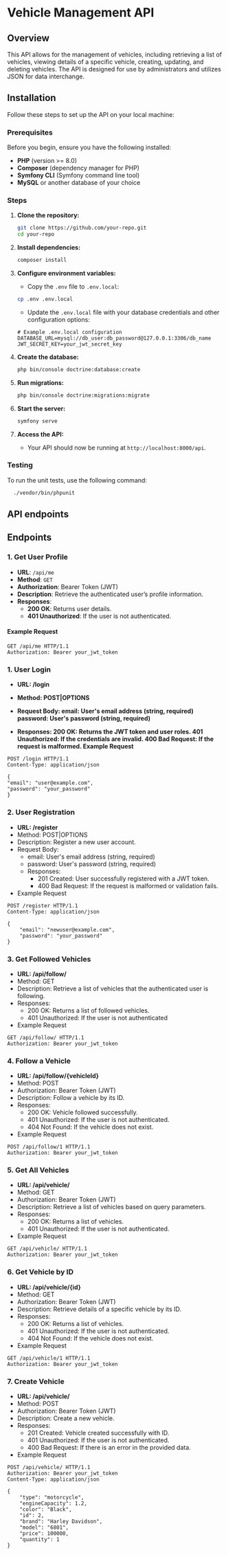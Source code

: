 # Vehicle Management API

## Overview

This API allows for the management of vehicles, including retrieving a list of vehicles, viewing details of a specific vehicle, creating, updating, and deleting vehicles. The API is designed for use by administrators and utilizes JSON for data interchange.

## Installation

Follow these steps to set up the API on your local machine:

### Prerequisites

Before you begin, ensure you have the following installed:

- **PHP** (version >= 8.0)
- **Composer** (dependency manager for PHP)
- **Symfony CLI** (Symfony command line tool)
- **MySQL** or another database of your choice

### Steps

1. **Clone the repository:**
    ```bash
    git clone https://github.com/your-repo.git
    cd your-repo
    ```

2. **Install dependencies:**
    ```bash
    composer install
    ```

3. **Configure environment variables:**
    - Copy the `.env` file to `.env.local`:
    ```bash
    cp .env .env.local
    ```
    - Update the `.env.local` file with your database credentials and other configuration options:
    ```dotenv
    # Example .env.local configuration
    DATABASE_URL=mysql://db_user:db_password@127.0.0.1:3306/db_name
    JWT_SECRET_KEY=your_jwt_secret_key
    ```

4. **Create the database:**
    ```bash
    php bin/console doctrine:database:create
    ```

5. **Run migrations:**
    ```bash
    php bin/console doctrine:migrations:migrate
    ```

6. **Start the server:**
    ```bash
    symfony serve
    ```

7. **Access the API:**
    - Your API should now be running at `http://localhost:8000/api`.

### Testing

To run the unit tests, use the following command:

```bash
  ./vendor/bin/phpunit
 ```
## API endpoints

## Endpoints

### 1. Get User Profile

- **URL**: `/api/me`
- **Method**: `GET`
- **Authorization**: Bearer Token (JWT)
- **Description**: Retrieve the authenticated user’s profile information.
- **Responses**:
   - **200 OK**: Returns user details.
   - **401 Unauthorized**: If the user is not authenticated.

#### Example Request

```http
GET /api/me HTTP/1.1
Authorization: Bearer your_jwt_token
```
   ### 1. User Login
   - **URL: /login**
   - **Method: POST|OPTIONS**
    
   - **Request Body:
    email: User's email address (string, required)
    password: User's password (string, required)**
   - **Responses:
    200 OK: Returns the JWT token and user roles.
    401 Unauthorized: If the credentials are invalid.
    400 Bad Request: If the request is malformed.
    Example Request**
```
POST /login HTTP/1.1
Content-Type: application/json

{
"email": "user@example.com",
"password": "your_password"
}
```
### 2.  User Registration
- **URL: /register**
- Method: POST|OPTIONS
- Description: Register a new user account.
- Request Body:
  - email: User's email address (string, required)
  - password: User's password (string, required)
  - Responses:
    - 201 Created: User successfully registered with a JWT token.
    - 400 Bad Request: If the request is malformed or validation fails.
- Example Request
```
POST /register HTTP/1.1
Content-Type: application/json

{
    "email": "newuser@example.com",
    "password": "your_password"
}
```
### 3.  Get Followed Vehicles
- **URL: /api/follow/**
- Method: GET
- Description: Retrieve a list of vehicles that the authenticated user is following.
- Responses:
   - 200 OK: Returns a list of followed vehicles.
   - 401 Unauthorized: If the user is not authenticated
- Example Request
```
GET /api/follow/ HTTP/1.1
Authorization: Bearer your_jwt_token
```
### 4.  Follow a Vehicle
- **URL: /api/follow/{vehicleId}**
- Method: POST
- Authorization: Bearer Token (JWT)
- Description: Follow a vehicle by its ID.
- Responses:
  - 200 OK: Vehicle followed successfully.
  - 401 Unauthorized: If the user is not authenticated.
  - 404 Not Found: If the vehicle does not exist.
- Example Request
```
POST /api/follow/1 HTTP/1.1
Authorization: Bearer your_jwt_token
```
### 5.  Get All Vehicles
- **URL: /api/vehicle/**
- Method: GET
- Authorization: Bearer Token (JWT)
- Description: Retrieve a list of vehicles based on query parameters.
- Responses:
   - 200 OK: Returns a list of vehicles.
   - 401 Unauthorized: If the user is not authenticated.
- Example Request
```
GET /api/vehicle/ HTTP/1.1
Authorization: Bearer your_jwt_token
```
### 6.  Get Vehicle by ID
- **URL: /api/vehicle/{id}**
- Method: GET
- Authorization: Bearer Token (JWT)
- Description: Retrieve details of a specific vehicle by its ID.
- Responses:
   - 200 OK: Returns a list of vehicles.
   - 401 Unauthorized: If the user is not authenticated.
   - 404 Not Found: If the vehicle does not exist.
- Example Request
```
GET /api/vehicle/1 HTTP/1.1
Authorization: Bearer your_jwt_token
```
### 7.  Create Vehicle
- **URL: /api/vehicle/**
- Method: POST
- Authorization: Bearer Token (JWT)
- Description: Create a new vehicle.
- Responses:
   - 201 Created: Vehicle created successfully with ID.
   - 401 Unauthorized: If the user is not authenticated.
   - 400 Bad Request: If there is an error in the provided data.
- Example Request
```
POST /api/vehicle/ HTTP/1.1
Authorization: Bearer your_jwt_token
Content-Type: application/json

{
    "type": "motorcycle",
    "engineCapacity": 1.2,
    "color": "Black",
    "id": 2,
    "brand": "Harley Davidson",
    "model": "6801",
    "price": 100000,
    "quantity": 1
}
```